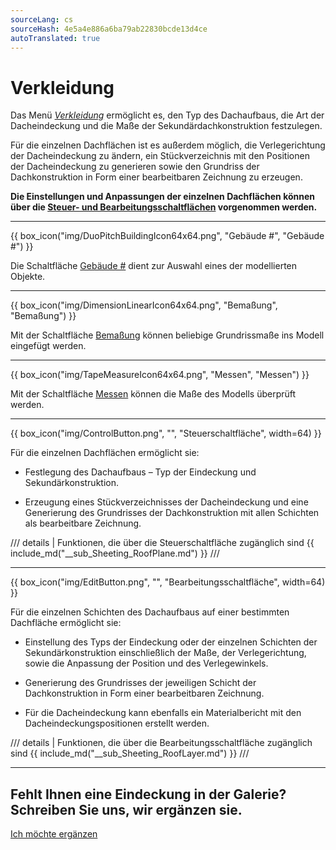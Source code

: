 ```yaml
---
sourceLang: cs
sourceHash: 4e5a4e886a6ba79ab22830bcde13d4ce
autoTranslated: true
---
```


<h1>Verkleidung</h1>

  <p>Das Menü <u><i>Verkleidung</i></u> ermöglicht es, den Typ des Dachaufbaus, die Art der Dacheindeckung und die Maße der Sekundärdachkonstruktion festzulegen.</p>

  <p>Für die einzelnen Dachflächen ist es außerdem möglich, die Verlegerichtung der Dacheindeckung zu ändern, ein Stückverzeichnis mit den Positionen der Dacheindeckung zu generieren sowie den Grundriss der Dachkonstruktion in Form einer bearbeitbaren Zeichnung zu erzeugen.</p>

  <p><b>Die Einstellungen und Anpassungen der einzelnen Dachflächen können über die <u>Steuer- und Bearbeitungsschaltflächen</u> vorgenommen werden.</b></p>

  <hr class="main"> <!-- Vodorovná čára jako oddělovač sekce -->

  {{ box_icon("img/DuoPitchBuildingIcon64x64.png", "Gebäude #", "Gebäude #") }}

  <p>Die Schaltfläche <u>Gebäude #</u> dient zur Auswahl eines der modellierten Objekte.</p>

  <hr class="main"> <!-- Vodorovná čára jako oddělovač sekce -->

  {{ box_icon("img/DimensionLinearIcon64x64.png", "Bemaßung", "Bemaßung") }}

  <p>Mit der Schaltfläche <u>Bemaßung</u> können beliebige Grundrissmaße ins Modell eingefügt werden.</p>

  <hr class="main"> <!-- Vodorovná čára jako oddělovač sekce -->

  {{ box_icon("img/TapeMeasureIcon64x64.png", "Messen", "Messen") }}

  <p>Mit der Schaltfläche <u>Messen</u> können die Maße des Modells überprüft werden.</p>

  <hr class="main"> <!-- Vodorovná čára jako oddělovač sekce -->

{{ box_icon("img/ControlButton.png", "", "Steuerschaltfläche", width=64) }}

<p>Für die einzelnen Dachflächen ermöglicht sie:</p>

<ul>
  <li><p>Festlegung des Dachaufbaus – Typ der Eindeckung und Sekundärkonstruktion.</p></li>
  <li><p>Erzeugung eines Stückverzeichnisses der Dacheindeckung und eine Generierung des Grundrisses der Dachkonstruktion mit allen Schichten als bearbeitbare Zeichnung.</p></li>
</ul>

/// details | Funktionen, die über die Steuerschaltfläche zugänglich sind
{{ include_md("__sub_Sheeting_RoofPlane.md") }}
///



<hr class="main"> <!-- Vodorovná čára jako oddělovač sekce -->

{{ box_icon("img/EditButton.png", "", "Bearbeitungsschaltfläche", width=64) }}

<p>Für die einzelnen Schichten des Dachaufbaus auf einer bestimmten Dachfläche ermöglicht sie:</p>

<ul>
  <li><p>Einstellung des Typs der Eindeckung oder der einzelnen Schichten der Sekundärkonstruktion einschließlich der Maße, der Verlegerichtung, sowie die Anpassung der Position und des Verlegewinkels.</p></li>
  <li><p>Generierung des Grundrisses der jeweiligen Schicht der Dachkonstruktion in Form einer bearbeitbaren Zeichnung.</p></li>
  <li><p>Für die Dacheindeckung kann ebenfalls ein Materialbericht mit den Dacheindeckungspositionen erstellt werden.</p></li>
</ul>

/// details | Funktionen, die über die Bearbeitungsschaltfläche zugänglich sind
{{ include_md("__sub_Sheeting_RoofLayer.md") }}
///


<hr class="main"> <!-- Vodorovná čára jako oddělovač sekce -->

<h2>Fehlt Ihnen eine Eindeckung in der Galerie? Schreiben Sie uns, wir ergänzen sie.</h2>
<a href="mailto:jiri.podval@histruct.com?subject=Frage zum HiStruct Gebäudekonfigurator" class="btn">
  Ich möchte ergänzen
</a>

<!-- product: HiStruct Roofs -->